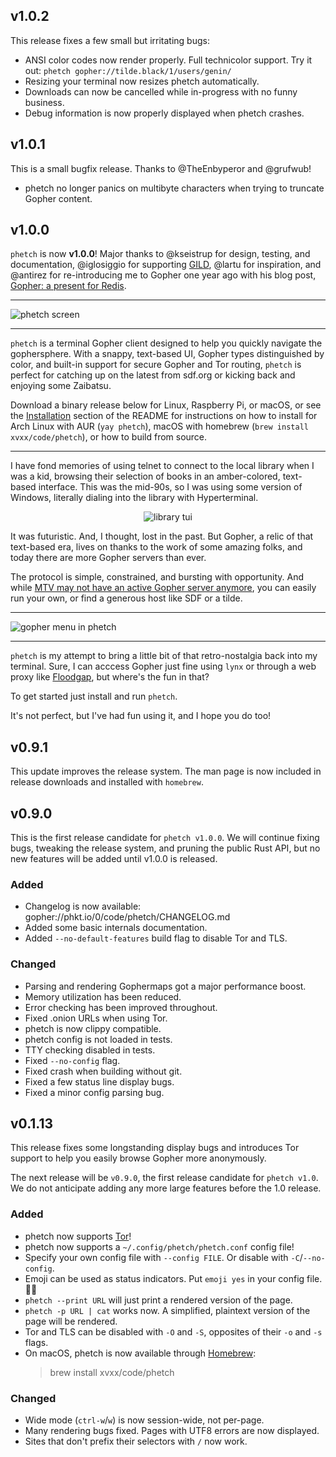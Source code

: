 ## v1.0.2

This release fixes a few small but irritating bugs:

- ANSI color codes now render properly. Full technicolor support.
  Try it out: `phetch gopher://tilde.black/1/users/genin/`
- Resizing your terminal now resizes phetch automatically.
- Downloads can now be cancelled while in-progress with no funny
  business.
- Debug information is now properly displayed when phetch crashes.

## v1.0.1

This is a small bugfix release. Thanks to @TheEnbyperor and @grufwub!

- phetch no longer panics on multibyte characters when trying to
  truncate Gopher content.

## v1.0.0

`phetch` is now **v1.0.0**! Major thanks to @kseistrup for design,
testing, and documentation, @iglosiggio for supporting [GILD][gild],
@lartu for inspiration, and @antirez for re-introducing me to Gopher
one year ago with his blog post, [Gopher: a present for
Redis](http://antirez.com/news/127).

---

![phetch screen][phetch screen]

---

`phetch` is a terminal Gopher client designed to help you quickly
navigate the gophersphere. With a snappy, text-based UI, Gopher types
distinguished by color, and built-in support for secure Gopher and Tor
routing, `phetch` is perfect for catching up on the latest from
sdf.org or kicking back and enjoying some Zaibatsu.

Download a binary release below for Linux, Raspberry Pi, or macOS, or
see the [Installation][install] section of the README for instructions
on how to install for Arch Linux with AUR (`yay phetch`), macOS with
homebrew (`brew install xvxx/code/phetch`), or how to build from
source.

---

I have fond memories of using telnet to connect to the local library
when I was a kid, browsing their selection of books in an
amber-colored, text-based interface. This was the mid-90s, so I was
using some version of Windows, literally dialing into the library with
Hyperterminal.

<p align="center">
<img src="https://git.io/JvusG" alt="library tui">
</p>

It was futuristic. And, I thought, lost in the past. But Gopher, a
relic of that text-based era, lives on thanks to the work of some
amazing folks, and today there are more Gopher servers than ever.

The protocol is simple, constrained, and bursting with opportunity.
And while [MTV may not have an active Gopher server anymore][mtv], you
can easily run your own, or find a generous host like SDF or a tilde.

---

![gopher menu in phetch][phetch menu]

---

`phetch` is my attempt to bring a little bit of that retro-nostalgia
back into my terminal. Sure, I can acccess Gopher just fine using
`lynx` or through a web proxy like [Floodgap][floodgap], but where's
the fun in that?

To get started just install and run `phetch`.

It's not perfect, but I've had fun using it, and I hope you do too!

[phetch screen]: https://raw.githubusercontent.com/xvxx/phetch/f1fe58d2483af1c64fa61aa46e5858b599f8e67b/img/start.png
[phetch menu]: https://raw.githubusercontent.com/xvxx/phetch/3ec5e3f4335a5fdf709b5643da8aa4d5abe70815/img/dos.png
[install]: README.md#installation
[gild]: https://github.com/xvxx/gild
[floodgap]: https://gopher.floodgap.com/gopher/
[mtv]: https://tedium.co/2017/06/22/modern-day-gopher-history/

## v0.9.1

This update improves the release system. The man page is now included
in release downloads and installed with `homebrew`.

## v0.9.0

This is the first release candidate for `phetch v1.0.0`. We will
continue fixing bugs, tweaking the release system, and pruning
the public Rust API, but no new features will be added until v1.0.0
is released.

### Added

- Changelog is now available:
  gopher://phkt.io/0/code/phetch/CHANGELOG.md
- Added some basic internals documentation.
- Added `--no-default-features` build flag to disable Tor and TLS.

### Changed

- Parsing and rendering Gophermaps got a major performance boost.
- Memory utilization has been reduced.
- Error checking has been improved throughout.
- Fixed .onion URLs when using Tor.
- phetch is now clippy compatible.
- phetch config is not loaded in tests.
- TTY checking disabled in tests.
- Fixed `--no-config` flag.
- Fixed crash when building without git.
- Fixed a few status line display bugs.
- Fixed a minor config parsing bug.

## v0.1.13

This release fixes some longstanding display bugs and introduces Tor
support to help you easily browse Gopher more anonymously.

The next release will be `v0.9.0`, the first release candidate for
`phetch v1.0`. We do not anticipate adding any more large features
before the 1.0 release.

### Added

- phetch now supports [Tor][tor]!
- phetch now supports a `~/.config/phetch/phetch.conf` config file!
- Specify your own config file with `--config FILE`. Or disable with
  `-C`/`--no-config`.
- Emoji can be used as status indicators. Put `emoji yes` in your
  config file. 🧅🔐
- `phetch --print URL` will just print a rendered version of the page.
- `phetch -p URL | cat` works now. A simplified, plaintext version of
  the page will be rendered.
- Tor and TLS can be disabled with `-O` and `-S`, opposites of their
  `-o` and `-s` flags.
- On macOS, phetch is now available through [Homebrew](brew.sh):
  > brew install xvxx/code/phetch

### Changed

- Wide mode (`ctrl-w`/`w`) is now session-wide, not per-page.
- Many rendering bugs fixed. Pages with UTF8 errors are now displayed.
- Sites that don't prefix their selectors with `/` now work.

[tor]: (https://www.torproject.org/)
